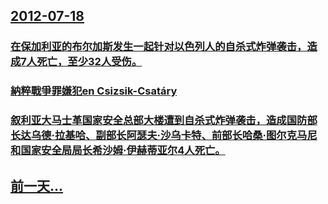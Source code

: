 ## [2012-07-18](/zh/news/2012/07/18/index.md)

### [在保加利亚的布尔加斯发生一起针对以色列人的自杀式炸弹袭击，造成7人死亡，至少32人受伤。](/zh/news/2012/07/18/在保加利亚的布尔加斯发生一起针对以色列人的自杀式炸弹袭击-造成7人死亡-至少32人受伤.md)
### [ 納粹戰爭罪嫌犯en Csizsik-Csatáry](/zh/news/2012/07/18/納粹戰爭罪嫌犯en-Csizsik-Csatáry.md)
### [叙利亚大马士革国家安全总部大楼遭到自杀式炸弹袭击，造成国防部长达乌德·拉基哈、副部长阿瑟夫·沙乌卡特、前部长哈桑·图尔克马尼和国家安全局局长希沙姆·伊赫蒂亚尔4人死亡。](/zh/news/2012/07/18/叙利亚大马士革国家安全总部大楼遭到自杀式炸弹袭击-造成国防部长达乌德-拉基哈-副部长阿瑟夫-沙乌卡特-前部长哈桑-图尔克.md)
## [前一天...](/zh/news/2012/07/17/index.md)

